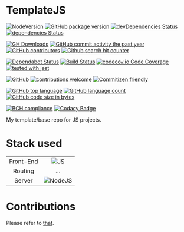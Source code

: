 # TemplateJS
<!--[![NPM](https://nodei.co/npm/templatejs.png)](https://nodei.co/npm//)-->
<!-- [![Downloads](https://img.shields.io/npm/dm/templatejs.svg)](https://npmcharts.com/compare/templatejs?minimal=true) -->
<!-- [![Inline docs](http://inch-ci.org/github/Berkmann18/templatejs.svg?branch=master)](http://inch-ci.org/github/Berkmann18/templatejs) -->

[![NodeVersion](https://img.shields.io/node/v/templatejs.svg)](https://github.com/Berkmann18/TemplateJS)
[![GitHub package version](https://img.shields.io/github/package-json/v/Berkmann18/TemplateJS.svg)](https://github.com/Berkmann18/TemplateJS)
[![devDependencies Status](https://david-dm.org/berkmann18/templatejs/dev-status.svg)](https://david-dm.org/berkmann18/templatejs?type=dev)
[![dependencies Status](https://david-dm.org/berkmann18/templatejs/status.svg)](https://david-dm.org/berkmann18/templatejs)

[![GH Downloads](https://img.shields.io/github/downloads/Berkmann18/TemplateJS/total.svg)](https://github.com/Berkmann18/TemplateJS/network/members)
[![GitHub commit activity the past year](https://img.shields.io/github/commit-activity/y/Berkmann18/TemplateJS.svg)](https://github.com/Berkmann18/TemplateJS/graphs/commit-activity)
[![GitHub contributors](https://img.shields.io/github/contributors/Berkmann18/TemplateJS.svg)](https://github.com/Berkmann18/TemplateJS/graphs/contributors)
[![Github search hit counter](https://img.shields.io/github/search/Berkmann18/TemplateJS/goto.svg)](https://github.com/Berkmann18/TemplateJS/graphs/traffic)
<!-- [![NSP Status](https://nodesecurity.io/orgs/berkmann18/projects/7e47430b-3eb0-4aa4-8c23-5200c0a0ed86/badge)](https://nodesecurity.io/orgs/berkmann18/projects/7e47430b-3eb0-4aa4-8c23-5200c0a0ed86) -->

[![Dependabot Status](https://api.dependabot.com/badges/status?host=github&repo=Berkmann18/TemplateJS)](https://dependabot.com)
[![Build Status](https://travis-ci.org/Berkmann18/TemplateJS.svg?branch=master)](https://travis-ci.org/Berkmann18/TemplateJS)
[![codecov.io Code Coverage](https://img.shields.io/codecov/c/github/Berkmann18/TemplateJS.svg?maxAge=2592000)](https://codecov.io/github/Berkmann18/TemplateJS?branch=master)
[![tested with jest](https://img.shields.io/badge/tested_with-jest-99424f.svg)](https://github.com/facebook/jest)

[![GitHub](https://img.shields.io/github/license/Berkmann18/TemplateJS.svg)](https://github.com/Berkmann18/TemplateJS/blob/master/LICENSE)
[![contributions welcome](https://img.shields.io/badge/contributions-welcome-brightgreen.svg?style=flat)](https://github.com/Berkmann18/TemplateJS/issues)
[![Commitizen friendly](https://img.shields.io/badge/commitizen-friendly-brightgreen.svg)](http://commitizen.github.io/cz-cli/)

[![GitHub top language](https://img.shields.io/github/languages/top/Berkmann18/TemplateJS.svg)](https://github.com/Berkmann18/TemplateJS)
[![GitHub language count](https://img.shields.io/github/languages/count/Berkmann18/TemplateJS.svg)](https://github.com/Berkmann18/TemplateJS)
[![GitHub code size in bytes](https://img.shields.io/github/languages/code-size/Berkmann18/TemplateJS.svg)](https://github.com/Berkmann18/TemplateJS)


[![BCH compliance](https://bettercodehub.com/edge/badge/Berkmann18/TemplateJS?branch=master)](https://bettercodehub.com/)
[![Codacy Badge](https://api.codacy.com/project/badge/Grade/a772e53fef984a558ef4741392bd926d)](https://www.codacy.com/app/maxieberkmann/TemplateJS?utm_source=github.com&amp;utm_medium=referral&amp;utm_content=Berkmann18/TemplateJS&amp;utm_campaign=Badge_Grade)
<!-- SauceLab badge -->
<!-- [![Sauce Test Status](https://saucelabs.com/buildstatus/Berkmann18/TemplateJS)](https://saucelabs.com/u/Berkmann18/TemplateJS) -->
<!-- [![Sauce Test Status](https://saucelabs.com/browser-matrix/Berkmann18/TemplateJS.svg)](https://saucelabs.com/u/Berkmann18/TemplateJS) -->


My template/base repo for JS projects.

# Stack used
<link rel="stylesheet" href="https://cdn.rawgit.com/konpa/devicon/df6431e323547add1b4cf45992913f15286456d3/devicon.min.css">
<table style="text-align: center">
	<tr>
		<td>Front-End</td>
		<td><img src="https://cdn.rawgit.com/Berkmann18/Rsc/f0b563cd/svg/js.svg" alt="JS"></td>
	</tr>
  <tr>
    <td>Routing</td>
    <td>...</td>
  </tr>
  <tr>
    <td>Server</td>
    <td><img src="https://cdn.rawgit.com/Berkmann18/Rsc/f0b563cd/svg/nodejs.svg" alt="NodeJS"></td>
  </tr>
</table>

# Contributions
Please refer to [that](.github/CONTRIBUTING.md).
